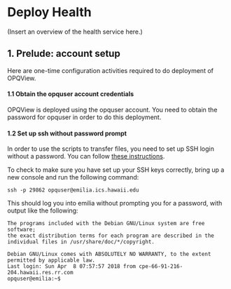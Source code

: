 # Deploy Health

(Insert an overview of the health service here.)

## 1. Prelude: account setup

Here are one-time configuration activities required to do deployment of OPQView. 

#### 1.1 Obtain the opquser account credentials

OPQView is deployed using the opquser account.  You need to obtain the password for opquser in order to do this deployment.

#### 1.2 Set up ssh without password prompt

In order to use the scripts to transfer files, you need to set up SSH login without a password.  You can follow [these instructions](http://www.linuxproblem.org/art_9.html). 

To check to make sure you have set up your SSH keys correctly, bring up a new console and run the following command:

```
ssh -p 29862 opquser@emilia.ics.hawaii.edu
```

This should log you into emilia without prompting you for a password, with output like the following:

```
The programs included with the Debian GNU/Linux system are free software;
the exact distribution terms for each program are described in the
individual files in /usr/share/doc/*/copyright.

Debian GNU/Linux comes with ABSOLUTELY NO WARRANTY, to the extent
permitted by applicable law.
Last login: Sun Apr  8 07:57:57 2018 from cpe-66-91-216-204.hawaii.res.rr.com
opquser@emilia:~$ 
```
